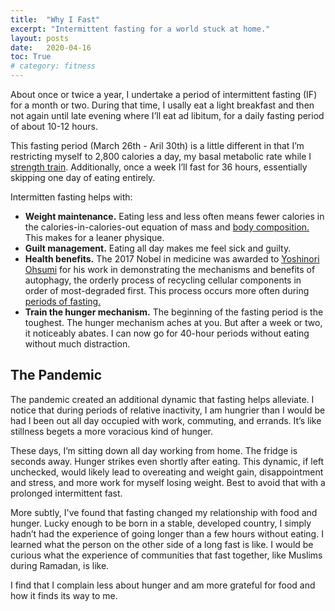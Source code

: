 ```yaml
---
title:  "Why I Fast"
excerpt: "Intermittent fasting for a world stuck at home."
layout: posts
date:   2020-04-16
toc: True
# category: fitness
---
```


About once or twice a year, I undertake a period of intermittent fasting (IF) for a month or two. During that time, I usally eat a light breakfast and then not again until late evening where I’ll eat ad libitum, for a daily fasting period of about 10-12 hours.

This fasting period (March 26th - Aril 30th) is a little different in that I’m restricting myself to 2,800 calories a day, my basal metabolic rate while I [strength train](_/rings-strength_). Additionally, once a week I’ll fast for 36 hours, essentially skipping one day of eating entirely.

Intermitten fasting helps with:

- **Weight maintenance.** Eating less and less often means fewer calories in the calories-in-calories-out equation of mass and [body composition.](_http://drspencer.com/the-best-diet-for-weight-loss/_) This makes for a leaner physique.
- **Guilt management.** Eating all day makes me feel sick and guilty.
- **Health benefits.** The 2017 Nobel in medicine was awarded to [Yoshinori Ohsumi](https://en.wikipedia.org/wiki/Yoshinori_Ohsumi) for his work in demonstrating the mechanisms and benefits of autophagy, the orderly process of recycling cellular components in order of most-degraded first. This process occurs more often during [periods of fasting.](https://www.dietdoctor.com/renew-body-fasting-autophagy)
- **Train the hunger mechanism.** The beginning of the fasting period is the toughest. The hunger mechanism aches at you. But after a week or two, it noticeably abates. I can now go for 40-hour periods without eating without much distraction.

## The Pandemic

The pandemic created an additional dynamic that fasting helps alleviate. I notice that during periods of relative inactivity, I am hungrier than I would be had I been out all day occupied with work, commuting, and errands. It’s like stillness begets a more voracious kind of hunger.

These days, I’m sitting down all day working from home. The fridge is seconds away. Hunger strikes even shortly after eating. This dynamic, if left unchecked, would likely lead to overeating and weight gain, disappointment and stress, and more work for myself losing weight. Best to avoid that with a prolonged intermittent fast.

More subtly, I've found that fasting changed my relationship with food and hunger. Lucky enough to be born in a stable, developed country, I simply hadn’t had the experience of going longer than a few hours without eating. I learned what the person on the other side of a long fast is like. I would be curious what the experience of communities that fast together, like Muslims during Ramadan, is like.

I find that I complain less about hunger and am more grateful for food and how it finds its way to me.
